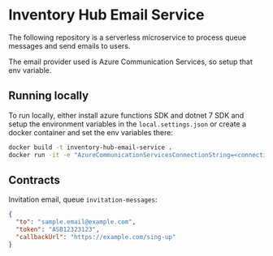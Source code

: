 # Inventory Hub Email Service

The following repository is a serverless microservice to process queue messages and send emails to users.

The email provider used is Azure Communication Services, so setup that env variable.

## Running locally

To run locally, either install azure functions SDK and dotnet 7 SDK and setup the environment variables in the `local.settings.json` or create a docker container and set the env variables there:

```bash
docker build -t inventory-hub-email-service .
docker run -it -e "AzureCommunicationServicesConnectionString=<connection string>" inventory-hub-email-service
```

## Contracts

Invitation email, queue `invitation-messages`:

```json
{
  "to": "sample.email@example.com",
  "token": "ASB12323123",
  "callbackUrl": "https://example.com/sing-up"
}
```
